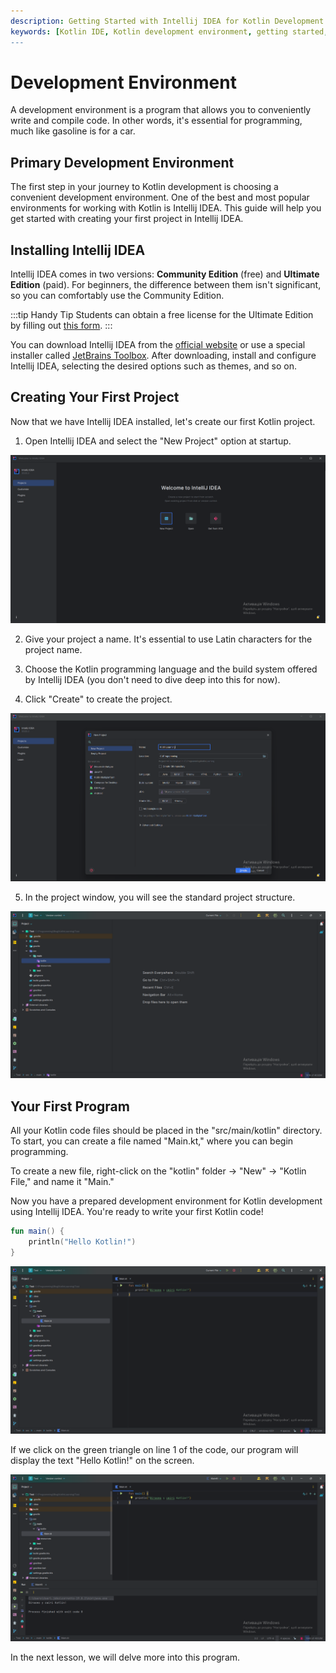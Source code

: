 ```yaml
---
description: Getting Started with Intellij IDEA for Kotlin Development
keywords: [Kotlin IDE, Kotlin development environment, getting started, beginner's tutorial]
---
```

# Development Environment
A development environment is a program that allows you to conveniently write and compile code. In other words, it's essential for programming, much like gasoline is for a car.

## Primary Development Environment
The first step in your journey to Kotlin development is choosing a convenient development environment. One of the best and most popular environments for working with Kotlin is Intellij IDEA. This guide will help you get started with creating your first project in Intellij IDEA.

## Installing Intellij IDEA
Intellij IDEA comes in two versions: **Community Edition** (free) and **Ultimate Edition** (paid). For beginners, the difference between them isn't significant, so you can comfortably use the Community Edition.

:::tip Handy Tip
Students can obtain a free license for the Ultimate Edition by filling out [this form](https://www.jetbrains.com/shop/eform/students).
:::

You can download Intellij IDEA from the [official website](https://www.jetbrains.com/idea/download/#section=linux) or use a special installer called [JetBrains Toolbox](https://www.jetbrains.com/toolbox-app/). After downloading, install and configure Intellij IDEA, selecting the desired options such as themes, and so on.

## Creating Your First Project
Now that we have Intellij IDEA installed, let's create our first Kotlin project.

1. Open Intellij IDEA and select the "New Project" option at startup.

![Start Menu](images/ide_start_menu.png)

2. Give your project a name. It's essential to use Latin characters for the project name.

3. Choose the Kotlin programming language and the build system offered by Intellij IDEA (you don't need to dive deep into this for now).

4. Click "Create" to create the project.

![Creating Project](images/ide_project_creation.png)

5. In the project window, you will see the standard project structure.

![Project Structure](images/ide_project_structure.png)

## Your First Program

All your Kotlin code files should be placed in the "src/main/kotlin" directory. To start, you can create a file named "Main.kt," where you can begin programming.

To create a new file, right-click on the "kotlin" folder -> "New" -> "Kotlin File," and name it "Main."

Now you have a prepared development environment for Kotlin development using Intellij IDEA. You're ready to write your first Kotlin code!

```kotlin
fun main() {
    println("Hello Kotlin!")
}
```

![First Program](images/ide_first_program.png)

If we click on the green triangle on line 1 of the code, our program will display the text "Hello Kotlin!" on the screen.

![Program Output](images/ide_output.png)

In the next lesson, we will delve more into this program.